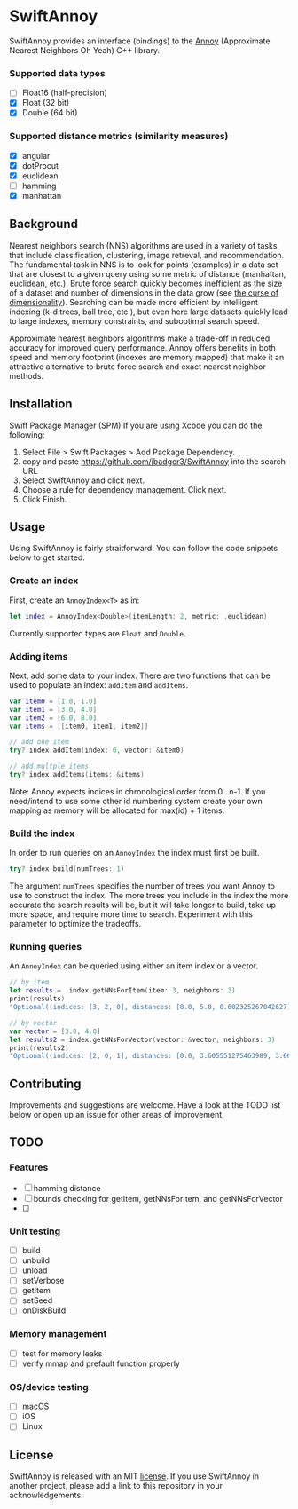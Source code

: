 # SwiftAnnoy

SwiftAnnoy provides an interface (bindings) to the [Annoy](https://github.com/spotify/annoy) (Approximate Nearest Neighbors Oh Yeah) C++ library.

### Supported data types
- [ ] Float16 (half-precision)
- [x] Float (32 bit)
- [x] Double (64 bit)

### Supported distance metrics (similarity measures)
- [x] angular
- [x] dotProcut
- [x] euclidean
- [ ] hamming
- [x] manhattan

## Background
Nearest neighbors search (NNS) algorithms are used in a variety of tasks that include classification, clustering, image retreval, and recommendation.  The fundamental task in NNS is to look for points (examples) in a data set that are closest to a given query using some metric of distance (manhattan, euclidean, etc.).  Brute force search quickly becomes inefficient as the size of a dataset and number of dimensions in the data grow (see [the curse of dimensionality](https://en.wikipedia.org/wiki/Curse_of_dimensionality)).  Searching can be made more efficient by intelligent indexing (k-d trees, ball tree, etc.), but even here large datasets quickly lead to large indexes, memory constraints, and suboptimal search speed.

Approximate nearest neighbors algorithms make a trade-off in reduced accuracy for improved query performance.  Annoy offers benefits in both speed and memory footprint (indexes are memory mapped) that make it an attractive alternative to brute force search and exact nearest neighbor methods.

## Installation
Swift Package Manager (SPM)
If you are using Xcode you can do the following:
1.  Select File > Swift Packages > Add Package Dependency. 
2. copy and paste https://github.com/jbadger3/SwiftAnnoy into the search URL
3. Select SwiftAnnoy and click next.
4. Choose a rule for dependency management.  Click next.
5. Click Finish.

## Usage
Using SwiftAnnoy is fairly straitforward.  You can follow the code snippets below to get started.

### Create an index
  First, create an `AnnoyIndex<T>`  as in:
```swift
let index = AnnoyIndex<Double>(itemLength: 2, metric: .euclidean)
```
Currently supported types are `Float` and `Double`.

### Adding items
Next, add some data to your index.  There are two functions that can be used to populate an index: `addItem` and `addItems`.
```swift
var item0 = [1.0, 1.0]
var item1 = [3.0, 4.0]
var item2 = [6.0, 8.0]
var items = [[item0, item1, item2]]

// add one item
try? index.addItem(index: 0, vector: &item0)

// add multple items
try? index.addItems(items: &items)
```
Note:  Annoy expects indices in chronological order from 0...n-1.  If you need/intend to use some other id numbering system create your own mapping as memory will be allocated for max(id) + 1 items.

### Build the index
In order to run queries on an `AnnoyIndex` the index must first be built.
```swift
try? index.build(numTrees: 1)
```
The argument `numTrees` specifies the number of trees you want Annoy to use to construct the index.  The more trees you include in the index the more accurate the search results will be, but it will take longer to build, take up more space, and require more time to search.  Experiment with this parameter to optimize the tradeoffs.

### Running queries
An `AnnoyIndex`  can be queried using either an item index or a vector.
```swift
// by item
let results =  index.getNNsForItem(item: 3, neighbors: 3)
print(results)
"Optional((indices: [3, 2, 0], distances: [0.0, 5.0, 8.602325267042627]))"

// by vector
var vector = [3.0, 4.0]
let results2 = index.getNNsForVector(vector: &vector, neighbors: 3)
print(results2)
"Optional((indices: [2, 0, 1], distances: [0.0, 3.605551275463989, 3.605551275463989]))"
```




## Contributing
Improvements and suggestions are welcome.  Have a look at the TODO list below or open up an issue for other areas of improvement.

## TODO

### Features
- [ ] hamming distance
- [ ] bounds checking for getItem, getNNsForItem, and getNNsForVector
- [ ] 

### Unit testing
- [ ] build
- [ ] unbuild
- [ ] unload
- [ ] setVerbose
- [ ] getItem
- [ ] setSeed
- [ ] onDiskBuild

### Memory management
- [ ] test for memory leaks
- [ ] verify mmap and prefault function properly

### OS/device testing
- [ ] macOS
- [ ] iOS
- [ ] Linux

## License
SwiftAnnoy is released with an MIT [license](https://github.com/jbadger3/SwiftAnnoy/blob/master/LICENSE).  If you use SwiftAnnoy in another project, please add a link to this repository in your acknowledgements.
